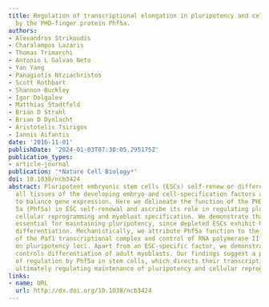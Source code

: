 ```yaml
---
title: Regulation of transcriptional elongation in pluripotency and cell differentiation
  by the PHD-finger protein Phf5a.
authors:
- Alexandros Strikoudis
- Charalampos Lazaris
- Thomas Trimarchi
- Antonio L Galvao Neto
- Yan Yang
- Panagiotis Ntziachristos
- Scott Rothbart
- Shannon Buckley
- Igor Dolgalev
- Matthias Stadtfeld
- Brian D Strahl
- Brian D Dynlacht
- Aristotelis Tsirigos
- Iannis Aifantis
date: '2016-11-01'
publishDate: '2024-01-03T07:30:05.295175Z'
publication_types:
- article-journal
publication: '*Nature Cell Biology*'
doi: 10.1038/ncb3424
abstract: Pluripotent embryonic stem cells (ESCs) self-renew or differentiate into
  all tissues of the developing embryo and cell-specification factors are necessary
  to balance gene expression. Here we delineate the function of the PHD-finger protein
  5a (Phf5a) in ESC self-renewal and ascribe its role in regulating pluripotency,
  cellular reprogramming and myoblast specification. We demonstrate that Phf5a is
  essential for maintaining pluripotency, since depleted ESCs exhibit hallmarks of
  differentiation. Mechanistically, we attribute Phf5a function to the stabilization
  of the Paf1 transcriptional complex and control of RNA polymerase II elongation
  on pluripotency loci. Apart from an ESC-specific factor, we demonstrate that Phf5a
  controls differentiation of adult myoblasts. Our findings suggest a potent mode
  of regulation by Phf5a in stem cells, which directs their transcriptional programme,
  ultimately regulating maintenance of pluripotency and cellular reprogramming.
links:
- name: URL
  url: http://dx.doi.org/10.1038/ncb3424
---
```


